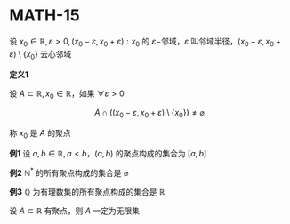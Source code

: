 # MATH-15

设 $x_{0}\in \mathbb{R},\varepsilon>0,(x_{0}-\varepsilon,x_{0}+\varepsilon):x_{0}$ 的 $\varepsilon-$邻域，$\varepsilon$ 叫邻域半径，$(x_{0}-\varepsilon,x_{0}+\varepsilon)\setminus \{ x_{0} \}$ 去心邻域

**定义1**

设 $A\subset \mathbb{R},x_{0}\in \mathbb{R}$，如果 $\forall \varepsilon>0$

$$
A \cap \left( (x_{0}-\varepsilon,x_{0}+\varepsilon) \setminus \{  x_{0} \}\right) \neq \varnothing
$$

称 $x_{0}$ 是 $A$ 的聚点

**例1** 设 $a,b\in \mathbb{R},a<b$，$(a,b)$ 的聚点构成的集合为 $[a,b]$

**例2** $\mathbb{N}^{*}$ 的所有聚点构成的集合是 $\varnothing$

**例3** $\mathbb{Q}$ 为有理数集的所有聚点构成的集合是 $\mathbb{R}$

设 $A\subset \mathbb{R}$ 有聚点，则 $A$ 一定为无限集